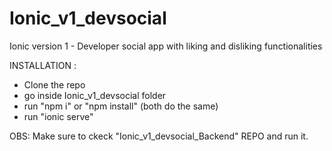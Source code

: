 # Ionic_v1_devsocial
Ionic version 1 - Developer social app with liking and disliking functionalities

INSTALLATION :
- Clone the repo
- go inside Ionic_v1_devsocial folder
- run "npm i" or "npm install" (both do the same)
- run "ionic serve"


OBS:
Make sure to ckeck "Ionic_v1_devsocial_Backend" REPO and run it. 
